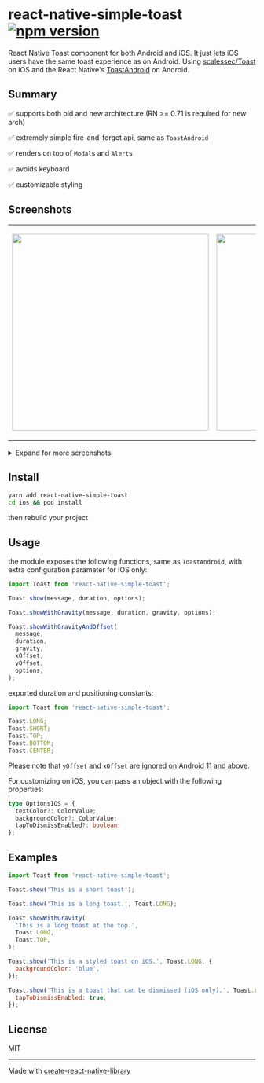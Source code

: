 # react-native-simple-toast [![npm version](https://badge.fury.io/js/react-native-simple-toast.svg)](https://badge.fury.io/js/react-native-simple-toast)

React Native Toast component for both Android and iOS. It just lets iOS users have the same toast experience as on Android. Using [scalessec/Toast](https://github.com/scalessec/Toast) on iOS and the React Native's [ToastAndroid](http://facebook.github.io/react-native/docs/toastandroid.html) on Android.

## Summary

✅ supports both old and new architecture (RN >= 0.71 is required for new arch)

✅ extremely simple fire-and-forget api, same as `ToastAndroid`

✅ renders on top of `Modal`s and `Alert`s

✅ avoids keyboard

✅ customizable styling

## Screenshots

<table>
  <tr>
    <td><p align="center"><img src="./images/offset.png" height="400"/></p></td>
    <td><p align="center"><img src="./images/styled.png" height="400"/></p></td>
  </tr>

</table>

<details>
  <summary>Expand for more screenshots</summary>

<table>
  <tr>
    <td><p align="center"><img src="./images/alert.png" height="400"/></p></td>
    <td><p align="center"><img src="./images/modal.png" height="400"/></p></td>
  </tr>
  <tr>
    <td><p align="center"><img src="./images/keyboard.png" height="400"/></p></td>
    <td><p align="center"><img src="./images/styled-keyboard.png" height="400"/></p></td>
  </tr>
</table>

</details>

## Install

```bash
yarn add react-native-simple-toast
cd ios && pod install
```

then rebuild your project

## Usage

the module exposes the following functions, same as `ToastAndroid`, with extra configuration parameter for iOS only:

```ts
import Toast from 'react-native-simple-toast';

Toast.show(message, duration, options);

Toast.showWithGravity(message, duration, gravity, options);

Toast.showWithGravityAndOffset(
  message,
  duration,
  gravity,
  xOffset,
  yOffset,
  options,
);
```

exported duration and positioning constants:

```ts
import Toast from 'react-native-simple-toast';

Toast.LONG;
Toast.SHORT;
Toast.TOP;
Toast.BOTTOM;
Toast.CENTER;
```

Please note that `yOffset` and `xOffset` are [ignored on Android 11 and above](<https://developer.android.com/reference/android/widget/Toast#setGravity(int,%20int,%20int)>).

For customizing on iOS, you can pass an object with the following properties:

```ts
type OptionsIOS = {
  textColor?: ColorValue;
  backgroundColor?: ColorValue;
  tapToDismissEnabled?: boolean;
};
```

## Examples

```js
import Toast from 'react-native-simple-toast';

Toast.show('This is a short toast');

Toast.show('This is a long toast.', Toast.LONG);

Toast.showWithGravity(
  'This is a long toast at the top.',
  Toast.LONG,
  Toast.TOP,
);

Toast.show('This is a styled toast on iOS.', Toast.LONG, {
  backgroundColor: 'blue',
});

Toast.show('This is a toast that can be dismissed (iOS only).', Toast.LONG, {
  tapToDismissEnabled: true,
});
```

## License

MIT

---

Made with [create-react-native-library](https://github.com/callstack/react-native-builder-bob)
